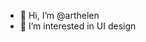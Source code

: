 - 👋 Hi, I’m @arthelen
- 👀 I’m interested in UI design
<!--- - 🌱 I’m currently learning
- 💞️ I’m looking to collaborate on ...
- 📫 How to reach me ... ---!>

<!---
arthelen/arthelen is a ✨ special ✨ repository because its `README.md` (this file) appears on your GitHub profile.
You can click the Preview link to take a look at your changes.
--->
